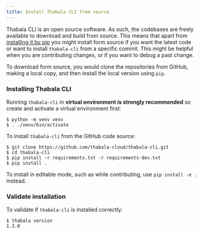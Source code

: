 ```yaml
---
title: Install Thabala CLI from source
---
```


Thabala CLI is an open source software. As such, the codebases are freely available to download and build from source. This means that apart from [installing it by pip](pip.md) you might install form source if you want the latest code or want to install `thabala-cli` from a specific commit. This might be helpful when you are contributing changes, or if you want to debug a past change.

To download form source, you would clone the repositories from GitHub, making a local copy, and then install the local version using `pip`.

### Installing Thabala CLI

Running `thabala-cli` in **virtual environment is strongly recommended** so create and activate a virtual environment first:
```shell
$ python -m venv venv
$ . ./venv/bin/activate
```

To install `thabala-cli` from the GitHub code source:

```shell
$ git clone https://github.com/thabala-cloud/thabala-cli.git
$ cd thabala-cli
$ pip install -r requirements.txt -r requirements-dev.txt
$ pip install .
```

To install in editable mode, such as while contributing, use `pip install -e .` instead.

### Validate installation

To validate if `thabala-cli` is installed correctly:
```shell
$ thabala version
1.3.0
```
